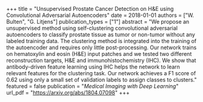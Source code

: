 +++
title = "Unsupervised Prostate Cancer Detection on H&E using Convolutional Adversarial Autoencoders"
date = 2018-01-01
authors = ["W. Bulten", "G. Litjens"]
publication_types = ["1"]
abstract = "We propose an unsupervised method using self-clustering convolutional adversarial autoencoders to classify prostate tissue as tumor or non-tumor without any labeled training data. The clustering method is integrated into the training of the autoencoder and requires only little post-processing. Our network trains on hematoxylin and eosin (H&E) input patches and we tested two different reconstruction targets, H&E and immunohistochemistry (IHC). We show that antibody-driven feature learning using IHC helps the network to learn relevant features for the clustering task. Our network achieves a F1 score of 0.62 using only a small set of validation labels to assign classes to clusters."
featured = false
publication = "*Medical Imaging with Deep Learning*"
url_pdf = "https://arxiv.org/abs/1804.07098"
+++

